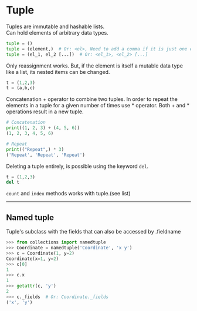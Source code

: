 # Tuple
Tuples are immutable and hashable lists.  
Can hold elements of arbitrary data types.
```python
tuple = ()
tuple = (element,)  # Or: <el>, Need to add a comma if it is just one element
tuple = (el_1, el_2 [...])  # Or: <el_1>, <el_2> [...]
```
Only reassignment works. But, if the element is itself a mutable data type like a list, its nested items can be changed.
```python
t = (1,2,3)
t = (a,b,c)
```
Concatenation + operator to combine two tuples.
In order to repeat the elements in a tuple for a given number of times use * operator.
Both + and * operations result in a new tuple.
````python
# Concatenation
print((1, 2, 3) + (4, 5, 6))
(1, 2, 3, 4, 5, 6)

# Repeat
print(("Repeat",) * 3)
('Repeat', 'Repeat', 'Repeat')
````
Deleting a tuple entirely, is possible using the keyword `del`.
````python
t = (1,2,3)
del t
````
`count` and `index` methods works with tuple.(see list)
___
## Named tuple
Tuple's subclass with the fields that can also be accessed by .fieldname

```python
>>> from collections import namedtuple
>>> Coordinate = namedtuple('Coordinate', 'x y')
>>> c = Coordinate(1, y=2)
Coordinate(x=1, y=2)
>>> c[0]
1
>>> c.x
1
>>> getattr(c, 'y')
2
>>> c._fields  # Or: Coordinate._fields
('x', 'y')
```